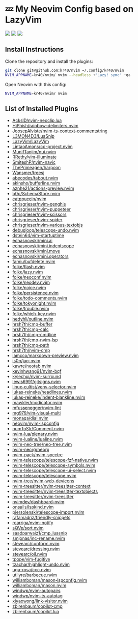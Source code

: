 <!-- markdownlint-disable MD045 MD033 MD013 -->

# 💤 My Neovim Config based on LazyVim

<a href="https://dotfyle.com/kr40/nvim"><img src="https://dotfyle.com/kr40/nvim/badges/plugins?style=for-the-badge" /></a>
<a href="https://dotfyle.com/kr40/nvim"><img src="https://dotfyle.com/kr40/nvim/badges/leaderkey?style=for-the-badge" /></a>
<a href="https://dotfyle.com/kr40/nvim"><img src="https://dotfyle.com/kr40/nvim/badges/plugin-manager?style=for-the-badge" /></a>

## Install Instructions

Clone the repository and install the plugins:

```sh
git clone git@github.com:kr40/nvim ~/.config/kr40/nvim
NVIM_APPNAME=kr40/nvim/ nvim --headless +"Lazy! sync" +qa
```

Open Neovim with this config:

```sh
NVIM_APPNAME=kr40/nvim/ nvim
```

## List of Installed Plugins

<!-- This list was generated using "lua for _, v in pairs(require("lazy").plugins()) do print(v[1]) end" -->

- [AckslD/nvim-neoclip.lua](https://github.com/AckslD/nvim-neoclip.lua)
- [HiPhish/rainbow-delimiters.nvim](https://github.com/HiPhish/rainbow-delimiters.nvim)
- [JoosepAlviste/nvim-ts-context-commentstring](https://github.com/JoosepAlviste/nvim-ts-context-commentstring)
- [L3MON4D3/LuaSnip](https://github.com/L3MON4D3/LuaSnip)
- [LazyVim/LazyVim](https://github.com/LazyVim/LazyVim)
- [LintaoAmons/cd-project.nvim](https://github.com/LintaoAmons/cd-project.nvim)
- [MunifTanjim/nui.nvim](https://github.com/MunifTanjim/nui.nvim)
- [RRethy/vim-illuminate](https://github.com/RRethy/vim-illuminate)
- [SmiteshP/nvim-navic](https://github.com/SmiteshP/nvim-navic)
- [ThePrimeagen/harpoon](https://github.com/ThePrimeagen/harpoon)
- [Wansmer/treesj](https://github.com/Wansmer/treesj)
- [abecodes/tabout.nvim](https://github.com/abecodes/tabout.nvim)
- [akinsho/bufferline.nvim](https://github.com/akinsho/bufferline.nvim)
- [aznhe21/actions-preview.nvim](https://github.com/aznhe21/actions-preview.nvim)
- [b0o/SchemaStore.nvim](https://github.com/b0o/SchemaStore.nvim)
- [catppuccin/nvim](https://github.com/catppuccin/nvim)
- [chrisgrieser/nvim-genghis](https://github.com/chrisgrieser/nvim-genghis)
- [chrisgrieser/nvim-puppeteer](https://github.com/chrisgrieser/nvim-puppeteer)
- [chrisgrieser/nvim-scissors](https://github.com/chrisgrieser/nvim-scissors)
- [chrisgrieser/nvim-spider](https://github.com/chrisgrieser/nvim-spider)
- [chrisgrieser/nvim-various-textobjs](https://github.com/chrisgrieser/nvim-various-textobjs)
- [debugloop/telescope-undo.nvim](https://github.com/debugloop/telescope-undo.nvim)
- [dstein64/vim-startuptime](https://github.com/dstein64/vim-startuptime)
- [echasnovski/mini.ai](https://github.com/echasnovski/mini.ai)
- [echasnovski/mini.indentscope](https://github.com/echasnovski/mini.indentscope)
- [echasnovski/mini.move](https://github.com/echasnovski/mini.move)
- [echasnovski/mini.operators](https://github.com/echasnovski/mini.operators)
- [famiu/bufdelete.nvim](https://github.com/famiu/bufdelete.nvim)
- [folke/flash.nvim](https://github.com/folke/flash.nvim)
- [folke/lazy.nvim](https://github.com/folke/lazy.nvim)
- [folke/neoconf.nvim](https://github.com/folke/neoconf.nvim)
- [folke/neodev.nvim](https://github.com/folke/neodev.nvim)
- [folke/noice.nvim](https://github.com/folke/noice.nvim)
- [folke/persistence.nvim](https://github.com/folke/persistence.nvim)
- [folke/todo-comments.nvim](https://github.com/folke/todo-comments.nvim)
- [folke/tokyonight.nvim](https://github.com/folke/tokyonight.nvim)
- [folke/trouble.nvim](https://github.com/folke/trouble.nvim)
- [folke/which-key.nvim](https://github.com/folke/which-key.nvim)
- [hedyhli/outline.nvim](https://github.com/hedyhli/outline.nvim)
- [hrsh7th/cmp-buffer](https://github.com/hrsh7th/cmp-buffer)
- [hrsh7th/cmp-calc](https://github.com/hrsh7th/cmp-calc)
- [hrsh7th/cmp-cmdline](https://github.com/hrsh7th/cmp-cmdline)
- [hrsh7th/cmp-nvim-lsp](https://github.com/hrsh7th/cmp-nvim-lsp)
- [hrsh7th/cmp-path](https://github.com/hrsh7th/cmp-path)
- [hrsh7th/nvim-cmp](https://github.com/hrsh7th/nvim-cmp)
- [iamcco/markdown-preview.nvim](https://github.com/iamcco/markdown-preview.nvim)
- [is0n/jaq-nvim](https://github.com/is0n/jaq-nvim)
- [kawre/neotab.nvim](https://github.com/kawre/neotab.nvim)
- [kevinhwang91/nvim-bqf](https://github.com/kevinhwang91/nvim-bqf)
- [kylechui/nvim-surround](https://github.com/kylechui/nvim-surround)
- [lewis6991/gitsigns.nvim](https://github.com/lewis6991/gitsigns.nvim)
- [linux-cultist/venv-selector.nvim](https://github.com/linux-cultist/venv-selector.nvim)
- [lukas-reineke/headlines.nvim](https://github.com/lukas-reineke/headlines.nvim)
- [lukas-reineke/indent-blankline.nvim](https://github.com/lukas-reineke/indent-blankline.nvim)
- [mawkler/modicator.nvim](https://github.com/mawkler/modicator.nvim)
- [mfussenegger/nvim-lint](https://github.com/mfussenegger/nvim-lint)
- [mg979/vim-visual-multi](https://github.com/mg979/vim-visual-multi)
- [monaqa/dial.nvim](https://github.com/monaqa/dial.nvim)
- [neovim/nvim-lspconfig](https://github.com/neovim/nvim-lspconfig)
- [numToStr/Comment.nvim](https://github.com/numToStr/Comment.nvim)
- [nvim-lua/plenary.nvim](https://github.com/nvim-lua/plenary.nvim)
- [nvim-lualine/lualine.nvim](https://github.com/nvim-lualine/lualine.nvim)
- [nvim-neo-tree/neo-tree.nvim](https://github.com/nvim-neo-tree/neo-tree.nvim)
- [nvim-neorg/neorg](https://github.com/nvim-neorg/neorg)
- [nvim-pack/nvim-spectre](https://github.com/nvim-pack/nvim-spectre)
- [nvim-telescope/telescope-fzf-native.nvim](https://github.com/nvim-telescope/telescope-fzf-native.nvim)
- [nvim-telescope/telescope-symbols.nvim](https://github.com/nvim-telescope/telescope-symbols.nvim)
- [nvim-telescope/telescope-ui-select.nvim](https://github.com/nvim-telescope/telescope-ui-select.nvim)
- [nvim-telescope/telescope.nvim](https://github.com/nvim-telescope/telescope.nvim)
- [nvim-tree/nvim-web-devicons](https://github.com/nvim-tree/nvim-web-devicons)
- [nvim-treesitter/nvim-treesitter-context](https://github.com/nvim-treesitter/nvim-treesitter-context)
- [nvim-treesitter/nvim-treesitter-textobjects](https://github.com/nvim-treesitter/nvim-treesitter-textobjects)
- [nvim-treesitter/nvim-treesitter](https://github.com/nvim-treesitter/nvim-treesitter)
- [nvimdev/dashboard-nvim](https://github.com/nvimdev/dashboard-nvim)
- [onsails/lspkind.nvim](https://github.com/onsails/lspkind.nvim)
- [piersolenski/telescope-import.nvim](https://github.com/piersolenski/telescope-import.nvim)
- [rafamadriz/friendly-snippets](https://github.com/rafamadriz/friendly-snippets)
- [rcarriga/nvim-notify](https://github.com/rcarriga/nvim-notify)
- [sQVe/sort.nvim](https://github.com/sQVe/sort.nvim)
- [saadparwaiz1/cmp_luasnip](https://github.com/saadparwaiz1/cmp_luasnip)
- [smjonas/inc-rename.nvim](https://github.com/smjonas/inc-rename.nvim)
- [stevearc/conform.nvim](https://github.com/stevearc/conform.nvim)
- [stevearc/dressing.nvim](https://github.com/stevearc/dressing.nvim)
- [stevearc/oil.nvim](https://github.com/stevearc/oil.nvim)
- [tpope/vim-fugitive](https://github.com/tpope/vim-fugitive)
- [tzachar/highlight-undo.nvim](https://github.com/tzachar/highlight-undo.nvim)
- [uga-rosa/ccc.nvim](https://github.com/uga-rosa/ccc.nvim)
- [utilyre/barbecue.nvim](https://github.com/utilyre/barbecue.nvim)
- [williamboman/mason-lspconfig.nvim](https://github.com/williamboman/mason-lspconfig.nvim)
- [williamboman/mason.nvim](https://github.com/williamboman/mason.nvim)
- [windwp/nvim-autopairs](https://github.com/windwp/nvim-autopairs)
- [windwp/nvim-ts-autotag](https://github.com/windwp/nvim-ts-autotag)
- [xiyaowong/link-visitor.nvim](https://github.com/xiyaowong/link-visitor.nvim)
- [zbirenbaum/copilot-cmp](https://github.com/zbirenbaum/copilot-cmp)
- [zbirenbaum/copilot.lua](https://github.com/zbirenbaum/copilot.lua)
